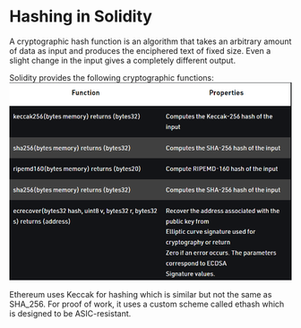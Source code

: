 # Hashing in Solidity

A cryptographic hash function is an algorithm that takes an arbitrary amount of data as input and produces the enciphered text of fixed size. 
Even a slight change in the input gives a completely different output.

Solidity provides the following cryptographic functions:
![Screenshot](hash.png)

Ethereum uses Keccak for hashing which is similar but not the same as SHA_256. For proof of work, it uses a custom scheme called ethash which is designed to be ASIC-resistant.
